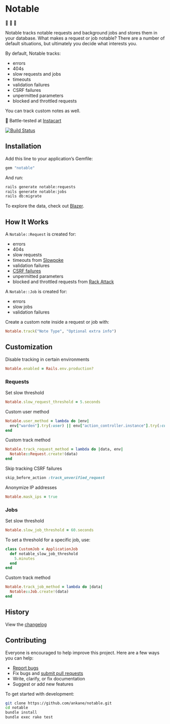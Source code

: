 # Notable

:star2: :star2: :star2:

Notable tracks notable requests and background jobs and stores them in your database.  What makes a request or job notable? There are a number of default situations, but ultimately you decide what interests you.

By default, Notable tracks:

- errors
- 404s
- slow requests and jobs
- timeouts
- validation failures
- CSRF failures
- unpermitted parameters
- blocked and throttled requests

You can track custom notes as well.

:tangerine: Battle-tested at [Instacart](https://www.instacart.com/opensource)

[![Build Status](https://github.com/ankane/notable/actions/workflows/build.yml/badge.svg)](https://github.com/ankane/notable/actions)

## Installation

Add this line to your application’s Gemfile:

```ruby
gem "notable"
```

And run:

```sh
rails generate notable:requests
rails generate notable:jobs
rails db:migrate
```

To explore the data, check out [Blazer](https://github.com/ankane/blazer).

## How It Works

A `Notable::Request` is created for:

- errors
- 404s
- slow requests
- timeouts from [Slowpoke](https://github.com/ankane/slowpoke)
- validation failures
- [CSRF failures](https://guides.rubyonrails.org/security.html#cross-site-request-forgery-csrf)
- unpermitted parameters
- blocked and throttled requests from [Rack Attack](https://github.com/kickstarter/rack-attack)

A `Notable::Job` is created for:

- errors
- slow jobs
- validation failures

Create a custom note inside a request or job with:

```ruby
Notable.track("Note Type", "Optional extra info")
```

## Customization

Disable tracking in certain environments

```ruby
Notable.enabled = Rails.env.production?
```

### Requests

Set slow threshold

```ruby
Notable.slow_request_threshold = 5.seconds
```

Custom user method

```ruby
Notable.user_method = lambda do |env|
  env["warden"].try(:user) || env["action_controller.instance"].try(:current_visit)
end
```

Custom track method

```ruby
Notable.track_request_method = lambda do |data, env|
  Notable::Request.create!(data)
end
```

Skip tracking CSRF failures

```ruby
skip_before_action :track_unverified_request
```

Anonymize IP addresses

```ruby
Notable.mask_ips = true
```

### Jobs

Set slow threshold

```ruby
Notable.slow_job_threshold = 60.seconds
```

To set a threshold for a specific job, use:

```ruby
class CustomJob < ApplicationJob
  def notable_slow_job_threshold
    5.minutes
  end
end
```

Custom track method

```ruby
Notable.track_job_method = lambda do |data|
  Notable::Job.create!(data)
end
```

## History

View the [changelog](https://github.com/ankane/notable/blob/master/CHANGELOG.md)

## Contributing

Everyone is encouraged to help improve this project. Here are a few ways you can help:

- [Report bugs](https://github.com/ankane/notable/issues)
- Fix bugs and [submit pull requests](https://github.com/ankane/notable/pulls)
- Write, clarify, or fix documentation
- Suggest or add new features

To get started with development:

```sh
git clone https://github.com/ankane/notable.git
cd notable
bundle install
bundle exec rake test
```
